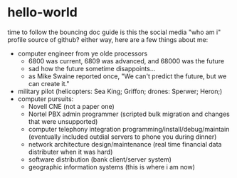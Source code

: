 # hello-world
time to follow the bouncing doc guide
is this the social media "who am i" profile source of github?  either way, here are a few things about me:
  - computer engineer from ye olde processors
    - 6800 was current, 6809 was advanced, and 68000 was the future
    - sad how the future sometime disappoints...
    - as Mike Swaine reported once, "We can't predict the future, but we can create it."
  - military pilot (helicopters: Sea King; Griffon; drones: Sperwer; Heron;)
  - computer pursuits:
    - Novell CNE (not a paper one)
    - Nortel PBX admin programmer (scripted bulk migration and changes that were unsupported)
    - computer telephony integration programming/install/debug/maintain (eventually included outdial servers to phone you during dinner)
    - network architecture design/maintenance (real time financial data distributer when it was hard)
    - software distribution (bank client/server system)
    - geographic information systems (this is where i am now)
